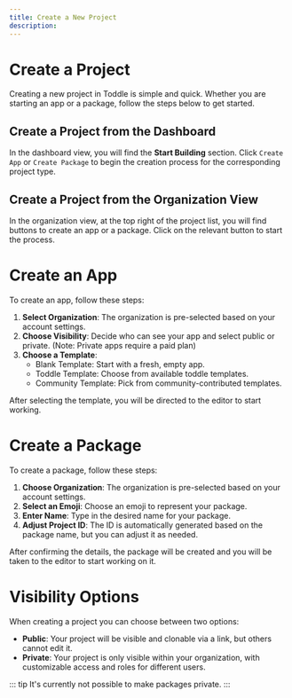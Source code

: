 ```yaml
---
title: Create a New Project
description: 
---
```


# Create a Project
Creating a new project in Toddle is simple and quick. Whether you are starting an app or a package, follow the steps below to get started.

## Create a Project from the Dashboard
In the dashboard view, you will find the **Start Building** section. Click `Create App` or `Create Package` to begin the creation process for the corresponding project type.

## Create a Project from the Organization View
In the organization view, at the top right of the project list, you will find buttons to create an app or a package. Click on the relevant button to start the process.

# Create an App
To create an app, follow these steps:
1. **Select Organization**: The organization is pre-selected based on your account settings.
2. **Choose Visibility**: Decide who can see your app and select public or private. (Note: Private apps require a paid plan)
3. **Choose a Template**:
   - Blank Template: Start with a fresh, empty app.
   - Toddle Template: Choose from available toddle templates.
   - Community Template: Pick from community-contributed templates.

After selecting the template, you will be directed to the editor to start working.

# Create a Package
To create a package, follow these steps:
1. **Choose Organization**: The organization is pre-selected based on your account settings.
2. **Select an Emoji**: Choose an emoji to represent your package.
3. **Enter Name**: Type in the desired name for your package.
4. **Adjust Project ID**: The ID is automatically generated based on the package name, but you can adjust it as needed.

After confirming the details, the package will be created and you will be taken to the editor to start working on it.

# Visibility Options
When creating a project you can choose between two options:
- **Public**: Your project will be visible and clonable via a link, but others cannot edit it.
- **Private**: Your project is only visible within your organization, with customizable access and roles for different users.

::: tip
It's currently not possible to make packages private.
:::
